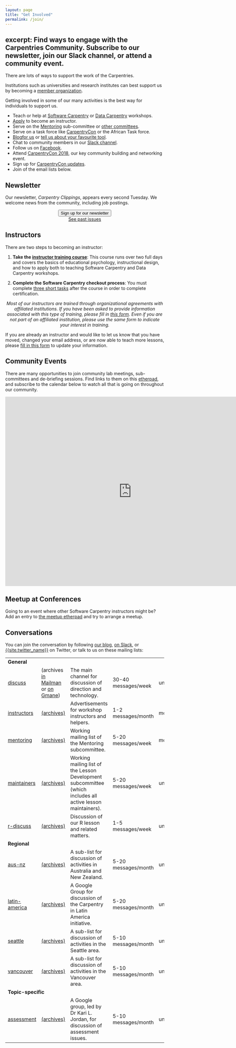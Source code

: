 ```yaml
---
layout: page
title: "Get Involved"
permalink: /join/
---
```


excerpt: Find ways to engage with the Carpentries Community. Subscribe to our newsletter, join our Slack channel, or attend a community event.
---

<p>
There are lots of ways to support the work of the Carpentries. 

Institutions such as universities and research institutes can best support 
us by becoming a <a href="https://software-carpentry.org/membership/">member organization</a>. 
</p>
<p>
Getting involved in some of our many activities is the best way for individuals to support us. 

- Teach or help at <a href="https://software-carpentry.org/workshops/">Software Carpentry</a> 
or <a href="http://www.datacarpentry.org/workshops/">Data Carpentry</a> workshops. 
- <a href="https://amy.software-carpentry.org/workshops/request_training/">Apply</a> to become an instructor.
- Serve on the <a href="https://software-carpentry.org/join/subcom/mentoring/">Mentoring</a> sub-committee 
or <a href="https://software-carpentry.org/join/subcom_and_tf/">other committees</a>.
- Serve on a task force like <a href="https://github.com/carpentries/carpentrycon">CarpentryCon</a> or the African Task force. 
- <a href="https://carpentries.typeform.com/to/BK55ld">Blogfor us</a> or <a href="https://docs.google.com/forms/d/e/1FAIpQLSeiu5NzJsLxYueaQrNn_qKbaa5JR2Sz12CeCRyedKQxwb54Dw/viewform">tell us about your favourite tool</a>.
- Chat to community members in our <a href="https://swc-slack-invite.herokuapp.com/">Slack channel</a>. 
- Follow us on <a href="https://www.facebook.com/carpentries/">Facebook</a>.
- Attend <a href="http://www.carpentrycon.org/">CarpentryCon 2018</a>, our key community building and networking event.
- Sign up for <a href="https://carpentries.us14.list-manage.com/subscribe?u=46d7513c798c6bd41e5f58f4a&id=8b4fabb707">CarpentryCon updates</a>. 
- Join of the email lists below.
</p>

<h2 id="newsletter">Newsletter</h2>

<p>Our newsletter, <em>Carpentry Clippings</em>, appears every second Tuesday. We welcome news from the community, including job postings.
</p>

<div align="center">
<a href="http://eepurl.com/cfODMH">
  <button class="btn">
    Sign up for our newsletter
  </button>
</a>
  <br>
 <a href="http://us14.campaign-archive2.com/home/?u=46d7513c798c6bd41e5f58f4a&id=50c3e6d6fe">See past issues</a>

</div>


<h2 id="instructors">Instructors</h2>

<p>
There are two steps to becoming an instructor:
</p>
<ol>
  <li>
    <p>
      <b>Take the <a href="{{site.training_url}}">instructor training course</a></b>:
      This course runs over two full days and covers the basics of
      educational psychology, instructional design, and how to apply both
      to teaching Software Carpentry and Data Carpentry workshops.
    </p>
  </li>
  <li>
    <p>
      <b>Complete the Software Carpentry checkout process</b>:
      You must complete
      <a href="{{site.training_url}}/checkout/">three short tasks</a>
      after the course in order to complete certification.
    </p>
  </li>
</ol>

<p align="center">
  <em>
    Most of our instructors are trained through organizational agreements
    with affiliated institutions. If you have been asked to provide
    information associated with this type of training,
    please fill in <a href="{{site.amy_url}}/request_training/">this form</a>.
    Even if you are not part of an affiliated institution, please use the same form to
    indicate your interest in training.
  </em>
</p>

<p>
  If you are already an instructor and would like to let us know that you have moved,
  changed your email address,
  or are now able to teach more lessons,
  please <a href="{{site.amy_url}}/update_profile/">fill in this form</a>
  to update your information.
</p>

<h2 id="calendar">Community Events</h2>
<p>
  There are many opportunities to join community lab meetings, sub-committees
  and de-briefing sessions. Find links to them on this <a href="http://pad.software-carpentry.org/pad-of-pads">etherpad</a>, and subscribe to the calendar below to watch all that is
  going on throughout our community.

</p>
<iframe src="https://calendar.google.com/calendar/embed?title=%20Software%20Carpentry%20Community%20Calendar%20&amp;height=600&amp;wkst=1&amp;bgcolor=%23FFFFFF&amp;src=oseuuoht0tvjbokgg3noh8c47g%40group.calendar.google.com&amp;color=%231B887A" style="border-width:0" width="800" height="600" frameborder="0" scrolling="no"></iframe>

<h2 id="discussion">Meetup at Conferences</h2>
<p>
Going to an event where other Software Carpentry instructors might be? Add
an entry to
<a href="{{site.pad_url}}/swc-events-meetup">the meetup
  etherpad</a> and try to arrange a meetup.
</p>

<h2 id="discussion">Conversations</h2>
<p>
  You can join the conversation by following <a href="{{site.baseurl}}/blog/">our blog</a>,
  <a href="{{site.slack_signup_url}}">on Slack</a>,
  or <a href="{{site.twitter_url}}">{{site.twitter_name}}</a> on Twitter,
  or talk to us on these mailing lists:
</p>

<table class="table table-striped">
  <tr>
    <td colspan="5"><strong>General</strong></td>
  </tr>
  <tr>
    <td>
      <a href="{{site.mailing_lists}}/listinfo/discuss">discuss</a>
    </td>
    <td>
      (archives
      <a href="{{site.mailing_lists}}/pipermail/discuss/">in Mailman</a>
      or
      <a href="http://dir.gmane.org/gmane.education.softwarecarpentry.general">on Gmane</a>)
    </td>
    <td>
      The main channel for discussion of direction and technology.
    </td>
    <td>
      30-40 messages/week
    </td>
    <td>
      unmoderated
    </td>
  </tr>
  <tr>
    <td>
      <a href="{{site.mailing_lists}}/listinfo/instructors">instructors</a>
    </td>
    <td>
      <a href="{{site.mailing_lists}}/pipermail/instructors/">(archives)</a>
    </td>
    <td>
      Advertisements for workshop instructors and helpers.
    </td>
    <td>
      1-2 messages/month
    </td>
    <td>
      moderated
    </td>
  </tr>
  <tr>
    <td>
      <a href="{{site.mailing_lists}}/listinfo/mentoring">mentoring</a>
    </td>
    <td>
      <a href="{{site.mailing_lists}}/pipermail/mentoring/">(archives)</a>
    </td>
    <td>
      Working mailing list of the Mentoring subcommittee.
    </td>
    <td>
      5-20 messages/week
    </td>
    <td>
      moderated
    </td>
  </tr>
  <tr>
    <td>
      <a href="{{site.mailing_lists}}/listinfo/maintainers">maintainers</a>
    </td>
    <td>
      <a href="{{site.mailing_lists}}/pipermail/maintainers/">(archives)</a>
    </td>
    <td>
      Working mailing list of the Lesson Development subcommittee
      (which includes all active lesson maintainers).
    </td>
    <td>
      5-20 messages/week
    </td>
    <td>
      unmoderated
    </td>
  </tr>
  <tr>
    <td>
      <a href="{{site.mailing_lists}}/listinfo/r-discuss">r-discuss</a>
    </td>
    <td>
      <a href="{{site.mailing_lists}}/pipermail/r-discuss/">(archives)</a>
    </td>
    <td>
      Discussion of our R lesson and related matters.
    </td>
    <td>
      1-5 messages/week
    </td>
    <td>
      unmoderated
    </td>
  </tr>
  <tr>
    <td colspan="5"><strong>Regional</strong></td>
  </tr>
  <tr>
    <td>
      <a href="{{site.mailing_lists}}/listinfo/aus-nz">aus-nz</a>
    </td>
    <td>
      <a href="{{site.mailing_lists}}/pipermail/aus-nz/">(archives)</a>
    </td>
    <td>
      A sub-list for discussion of activities in Australia and New Zealand.
    </td>
    <td>
      5-20 messages/month
    </td>
    <td>
      unmoderated
    </td>
  </tr>

  <tr>
    <td>
      <a href="https://groups.google.com/a/carpentries.org/forum/#!forum/latinoamerica">latin-america</a>
    </td>
    <td>
      <a href="https://groups.google.com/a/carpentries.org/forum/#!forum/latinoamerica">(archives)</a>
    </td>
    <td>
      A Google Group for discussion of the Carpentry in Latin America initiative.
    </td>
    <td>
      5-20 messages/month
    </td>
    <td>
      unmoderated
    </td>
  </tr>
  

  <tr>
    <td>
      <a href="{{site.mailing_lists}}/listinfo/seattle">seattle</a>
    </td>
    <td>
      <a href="{{site.mailing_lists}}/pipermail/seattle/">(archives)</a>
    </td>
    <td>
      A sub-list for discussion of activities in the Seattle area.
    </td>
    <td>
      5-10 messages/month
    </td>
    <td>
      unmoderated
    </td>
  </tr>

  <tr>
    <td>
      <a href="{{site.mailing_lists}}/listinfo/vancouver">vancouver</a>
    </td>
    <td>
      <a href="{{site.mailing_lists}}/pipermail/vancouver/">(archives)</a>
    </td>
    <td>
      A sub-list for discussion of activities in the Vancouver area.
    </td>
    <td>
      5-10 messages/month
    </td>
    <td>
      unmoderated
    </td>
  </tr>
  
   <tr>
    <td colspan="5"><strong>Topic-specific</strong></td>
  </tr>
  <tr>
    <td>
      <a href="https://groups.google.com/a/carpentries.org/forum/#!forum/assessment-network">assessment</a>
    </td>
    <td>
      <a href="https://groups.google.com/a/carpentries.org/forum/#!forum/assessment-network">(archives)</a>
    </td>
    <td>
      A Google group, led by Dr Kari L. Jordan, for discussion of assessment issues.
    </td>
    <td>
      5-10 messages/month
    </td>
    <td>
      unmoderated
    </td>
  </tr>
  
  
</table>
